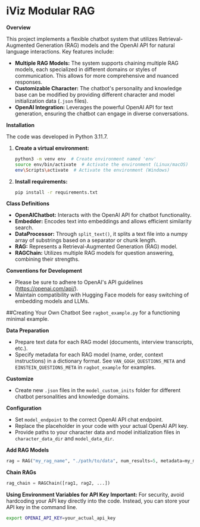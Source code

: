 # iViz Modular RAG

**Overview**

This project implements a flexible chatbot system that utilizes Retrieval-Augmented Generation (RAG) models and the OpenAI API for natural language interactions. Key features include:

* **Multiple RAG Models:** The system supports chaining multiple RAG models, each specialized in different domains or styles of communication. This allows for more comprehensive and nuanced responses.
* **Customizable Character:** The chatbot's personality and knowledge base can be modified by providing different character and model initialization data (`.json` files).
* **OpenAI Integration:** Leverages the powerful OpenAI API for text generation, ensuring the chatbot can engage in diverse conversations.

**Installation**

The code was developed in Python 3.11.7. 

1. **Create a virtual environment:** 
   ```bash
   python3 -m venv env  # Create environment named 'env'
   source env/bin/activate  # Activate the environment (Linux/macOS)
   env\Scripts\activate  # Activate the environment (Windows)

2. **Install requirements:** 
   ```bash
   pip install -r requirements.txt

**Class Definitions**

* **OpenAIChatbot:** Interacts with the OpenAI API for chatbot functionality.
* **Embedder:** Encodes text into embeddings and allows efficient similarity search.
* **DataProcessor:** Through `split_text()`, it splits a text file into a numpy array of substrings based on a separator or chunk length.
* **RAG:** Represents a Retrieval-Augmented Generation (RAG) model.
* **RAGChain:** Utilizes multiple RAG models for question answering, combining their strengths.

**Conventions for Development**
* Please be sure to adhere to OpenAI's API guidelines (https://openai.com/api/).
* Maintain compatibility with Hugging Face models for easy switching of embedding models and LLMs.

##Creating Your Own Chatbot
See `ragbot_example.py` for a functioning minimal example.

**Data Preparation**
* Prepare text data for each RAG model (documents, interview transcripts, etc.).
* Specify metadata for each RAG model (name, order, context instructions) in a dictionary format. See `VAN_GOGH_QUESTIONS_META` and `EINSTEIN_QUESTIONS_META` in `ragbot_example` for examples.

**Customize**
* Create new `.json` files in the `model_custom_inits` folder for different chatbot personalities and knowledge domains.

**Configuration**
* Set `model_endpoint` to the correct OpenAI API chat endpoint.
* Replace the placeholder in your code with your actual OpenAI API key.
* Provide paths to your character data and model initialization files in `character_data_dir` and `model_data_dir`.

**Add RAG Models**
```python
rag = RAG("my_rag_name", "./path/to/data", num_results=5, metadata=my_metadata)
```

**Chain RAGs**
```python
rag_chain = RAGChain([rag1, rag2, ...])
```

**Using Environment Variables for API Key**
**Important:** For security, avoid hardcoding your API key directly into the code. Instead, you can store your API key in the command line.
```bash
export OPENAI_API_KEY=your_actual_api_key
```
